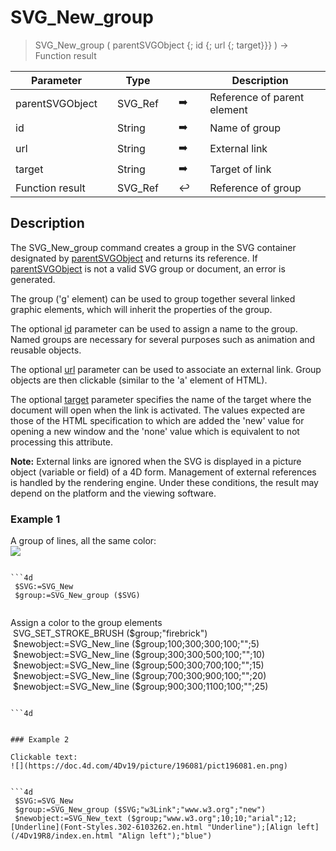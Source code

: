 <!-- svgReference := SVG_New_group ( svgObject ; ID ; URL ; Target )
 -> svgObject (Text)
 -> ID (Text)
 -> URL (Text)
 -> Target (Text)
 <- svgReference (Text)-->
# SVG_New_group

> SVG_New_group ( parentSVGObject {; id {; url {; target}}} ) -> Function result

| Parameter |     | Type |     |     |     | Description |     |
| --- | --- | --- | --- | --- | --- | --- | --- |
| parentSVGObject |     | SVG_Ref |     | ➡️ |     | Reference of parent element |     |
| id  |     | String |     | ➡️ |     | Name of group |     |
| url |     | String |     | ➡️ |     | External link |     |
| target |     | String |     | ➡️ |     | Target of link |     |
| Function result |     | SVG_Ref |     | ↩️ |     | Reference of group |     |

## Description

The SVG_New_group command creates a group in the SVG container designated by [parentSVGObject](# "Reference of parent element") and returns its reference. If [parentSVGObject](# "Reference of parent element") is not a valid SVG group or document, an error is generated.

The group ('g' element) can be used to group together several linked graphic elements, which will inherit the properties of the group.

The optional [id](# "Name of group") parameter can be used to assign a name to the group. Named groups are necessary for several purposes such as animation and reusable objects.

The optional [url](# "External link") parameter can be used to associate an external link. Group objects are then clickable (similar to the 'a' element of HTML).

The optional [target](# "Target of link") parameter specifies the name of the target where the document will open when the link is activated. The values expected are those of the HTML specification to which are added the 'new' value for opening a new window and the 'none' value which is equivalent to not processing this attribute.

**Note:** External links are ignored when the SVG is displayed in a picture object (variable or field) of a 4D form. Management of external references is handled by the rendering engine. Under these conditions, the result may depend on the platform and the viewing software.

### Example 1  

A group of lines, all the same color:  
![](https://doc.4d.com/4Dv19/picture/196080/pict196080.en.png)  

```4d

```4d
 $SVG:=SVG_New   
 $group:=SVG_New_group ($SVG)  
  
```

Assign a color to the group elements  
 SVG_SET_STROKE_BRUSH ($group;"firebrick")  
 $newobject:=SVG_New_line ($group;100;300;300;100;"";5)  
 $newobject:=SVG_New_line ($group;300;300;500;100;"";10)  
 $newobject:=SVG_New_line ($group;500;300;700;100;"";15)  
 $newobject:=SVG_New_line ($group;700;300;900;100;"";20)  
 $newobject:=SVG_New_line ($group;900;300;1100;100;"";25)

```

```4d


### Example 2  

Clickable text:  
![](https://doc.4d.com/4Dv19/picture/196081/pict196081.en.png)  


```4d
 $SVG:=SVG_New   
 $group:=SVG_New_group ($SVG;"w3Link";"www.w3.org";"new")  
 $newobject:=SVG_New_text ($group;"www.w3.org";10;10;"arial";12;[Underline](Font-Styles.302-6103262.en.html "Underline");[Align left](/4Dv19R8/index.en.html "Align left");"blue")
```
